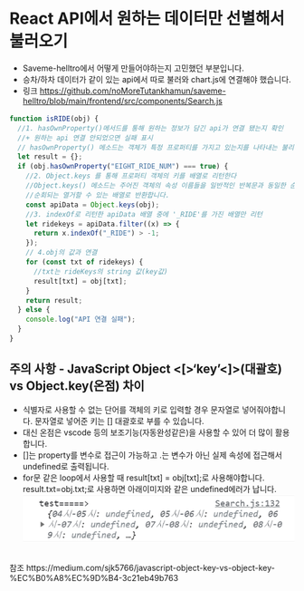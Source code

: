 # React API에서 원하는 데이터만 선별해서 불러오기

- Saveme-helltro에서 어떻게 만들어야하는지 고민했던 부분입니다.
- 승차/하차 데이터가 같이 있는 api에서 따로 불러와 chart.js에 연결해야 했습니다.
- 링크
  https://github.com/noMoreTutankhamun/saveme-helltro/blob/main/frontend/src/components/Search.js
  <br />

```javascript
function isRIDE(obj) {
  //1. hasOwnProperty()메서드를 통해 원하는 정보가 담긴 api가 연결 됐는지 확인
  //+ 원하는 api 연결 안되었으면 실패 표시
  // hasOwnProperty() 메소드는 객체가 특정 프로퍼티를 가지고 있는지를 나타내는 불리언 값을 반환한다.
  let result = {};
  if (obj.hasOwnProperty("EIGHT_RIDE_NUM") === true) {
    //2. Object.keys 를 통해 프로퍼티 객체의 키를 배열로 리턴한다
    //Object.keys() 메소드는 주어진 객체의 속성 이름들을 일반적인 반복문과 동일한 순서로
    //순회되는 열거할 수 있는 배열로 반환합니다.
    const apiData = Object.keys(obj);
    //3. indexOf로 리턴한 apiData 배열 중에 '_RIDE'를 가진 배열만 리턴
    let ridekeys = apiData.filter((x) => {
      return x.indexOf("_RIDE") > -1;
    });
    // 4.obj의 값과 연결
    for (const txt of ridekeys) {
      //txt는 rideKeys의 string 값(key값)
      result[txt] = obj[txt];
    }
    return result;
  } else {
    console.log("API 연결 실패");
  }
}
```

## 주의 사항 - JavaScript Object <&#91;>‘key’<&#93;>(대괄호) vs Object.key(온점) 차이

- 식별자로 사용할 수 없는 단어를 객체의 키로 입력할 경우 문자열로 넣어줘야합니다. 문자열로 넣어준 키는 [] 대괄호로 부를 수 있습니다.
- 대신 온점은 vscode 등의 보조기능(자동완성같은)을 사용할 수 있어 더 많이 활용합니다.
- []는 property를 변수로 접근이 가능하고 .는 변수가 아닌 실제 속성에 접근해서 undefined로 출력됩니다.
- for문 같은 loop에서 사용할 때 result[txt] = obj[txt];로 사용해야합니다. result.txt=obj.txt;로 사용하면 아래이미지와 같은 undefined에러가 납니다.<br />
  ![error](../img/consolelog_error.png)

<br />
참조
https://medium.com/sjk5766/javascript-object-key-vs-object-key-%EC%B0%A8%EC%9D%B4-3c21eb49b763
